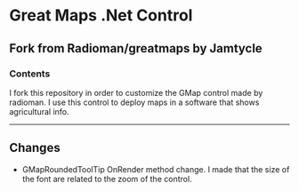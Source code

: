 # Great Maps .Net Control
## Fork from Radioman/greatmaps by Jamtycle

### Contents
I fork this repository in order to customize the GMap control made by radioman. I use this control to deploy maps in a software that shows agricultural info.

***

## Changes
* GMapRoundedToolTip OnRender method change. I made that the size of the font are related to the zoom of the control.